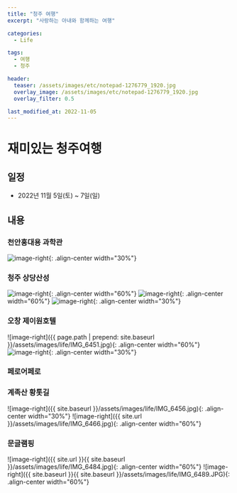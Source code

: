 ```yaml
---
title: "청주 여행"
excerpt: "사랑하는 아내와 함께하는 여행"

categories:
  - Life

tags:
  - 여행
  - 청주

header:
  teaser: /assets/images/etc/notepad-1276779_1920.jpg
  overlay_image: /assets/images/etc/notepad-1276779_1920.jpg
  overlay_filter: 0.5

last_modified_at: 2022-11-05
---
```


# 재미있는 청주여행

## 일정
- 2022년 11월 5일(토) ~ 7일(일)

## 내용
### 천안홍대용 과학관
![image-right](assets/images/life/IMG_6411.jpg){: .align-center width="30%"}

### 청주 상당산성
![image-right](./assets/images/life/IMG_6419.jpg){: .align-center width="60%"}
![image-right](../assets/images/life/IMG_6432.jpg){: .align-center width="60%"}
![image-right](../../assets/images/life/IMG_6496.jpg){: .align-center width="30%"}

### 오창 제이원호텔
![image-right]({{ page.path | prepend: site.baseurl }}/assets/images/life/IMG_6451.jpg){: .align-center width="60%"}
![image-right](/assets/images/life/IMG_6453.jpg){: .align-center width="30%"}

### 페로어페로

### 계족산 황톳길
![image-right]({{ site.baseurl }}/assets/images/life/IMG_6456.jpg){: .align-center width="30%"}
![image-right]({{ site.url }}/assets/images/life/IMG_6466.jpg){: .align-center width="60%"}

### 문글램핑
![image-right]({{ site.url }}{{ site.baseurl }}/assets/images/life/IMG_6484.jpg){: .align-center width="60%"}
![image-right]({{ site.baseurl }}{{ site.baseurl }}/assets/images/life/IMG_6489.JPG){: .align-center width="60%"}




